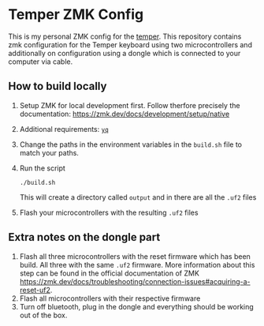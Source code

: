 # Temper ZMK Config

This is my personal ZMK config for the [temper](https://github.com/raeedcho/temper). This repository contains zmk configuration for the Temper keyboard using two microcontrollers and additionally on configuration using a dongle which is connected to your computer via cable.

## How to build locally

1. Setup ZMK for local development first. Follow therfore precisely the documentation: <https://zmk.dev/docs/development/setup/native>
2. Additional requirements: [`yq`](https://mikefarah.gitbook.io/yq)
3. Change the paths in the environment variables in the `build.sh` file to match your paths.
4. Run the script

   ```shell
   ./build.sh
   ```

   This will create a directory called `output` and in there are all the `.uf2` files

5. Flash your microcontrollers with the resulting `.uf2` files

## Extra notes on the dongle part

1. Flash all three microcontrollers with the reset firmware which has been build. All three with the same `.uf2` firmware. More information about this step can be found in the official documentation of ZMK <https://zmk.dev/docs/troubleshooting/connection-issues#acquiring-a-reset-uf2>.
2. Flash all microcontrollers with their respective firmware
3. Turn off bluetooth, plug in the dongle and everything should be working out of the box.
